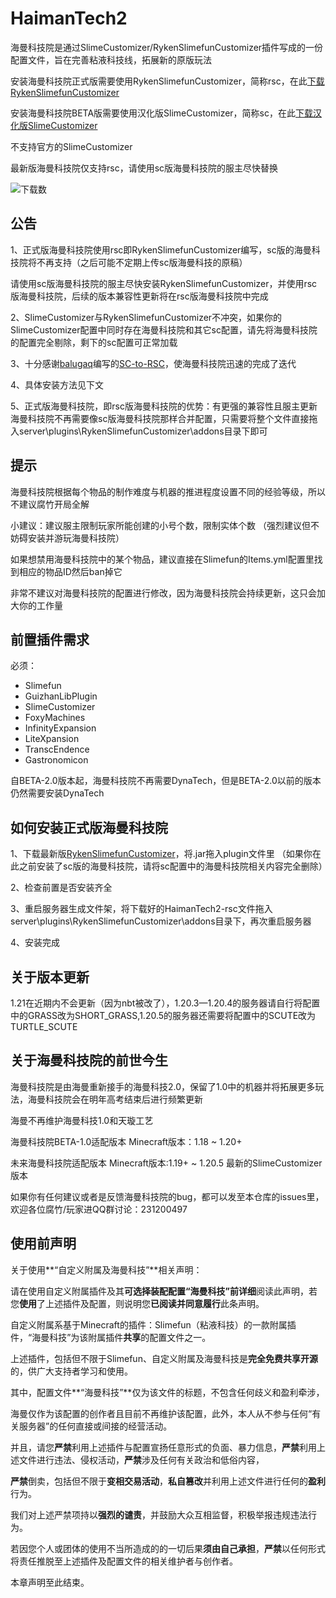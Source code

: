 # HaimanTech2
海曼科技院是通过SlimeCustomizer/RykenSlimefunCustomizer插件写成的一份配置文件，旨在完善粘液科技线，拓展新的原版玩法  

安装海曼科技院正式版需要使用RykenSlimefunCustomizer，简称rsc，在此[下载RykenSlimefunCustomizer](https://builds.guizhanss.com/SlimefunReloadingProject/RykenSlimeCustomizer/main)

安装海曼科技院BETA版需要使用汉化版SlimeCustomizer，简称sc，在此[下载汉化版SlimeCustomizer](https://builds.guizhanss.com/SlimefunGuguProject/SlimeCustomizer/master)

不支持官方的SlimeCustomizer

最新版海曼科技院仅支持rsc，请使用sc版海曼科技院的服主尽快替换

![下载数](https://img.shields.io/github/downloads/haiman233/HaimanTech2/total)

## 公告

1、正式版海曼科技院使用rsc即RykenSlimefunCustomizer编写，sc版的海曼科技院将不再支持（之后可能不定期上传sc版海曼科技的原稿）

请使用sc版海曼科技院的服主尽快安装RykenSlimefunCustomizer，并使用rsc版海曼科技院，后续的版本兼容性更新将在rsc版海曼科技院中完成

2、SlimeCustomizer与RykenSlimefunCustomizer不冲突，如果你的SlimeCustomizer配置中同时存在海曼科技院和其它sc配置，请先将海曼科技院的配置完全剔除，剩下的sc配置可正常加载

3、十分感谢[balugaq](https://github.com/balugaq)编写的[SC-to-RSC](https://github.com/SlimefunReloadingProject/SC-to-RSC)，使海曼科技院迅速的完成了迭代

4、具体安装方法见下文

5、正式版海曼科技院，即rsc版海曼科技院的优势：有更强的兼容性且服主更新海曼科技院不再需要像sc版海曼科技院那样合并配置，只需要将整个文件直接拖入server\plugins\RykenSlimefunCustomizer\addons目录下即可

## 提示

海曼科技院根据每个物品的制作难度与机器的推进程度设置不同的经验等级，所以不建议腐竹开局全解

小建议：建议服主限制玩家所能创建的小号个数，限制实体个数 （强烈建议但不妨碍安装并游玩海曼科技院）

如果想禁用海曼科技院中的某个物品，建议直接在Slimefun的Items.yml配置里找到相应的物品ID然后ban掉它

非常不建议对海曼科技院的配置进行修改，因为海曼科技院会持续更新，这只会加大你的工作量

## 前置插件需求
必须：
- Slimefun
- GuizhanLibPlugin
- SlimeCustomizer
- FoxyMachines
- InfinityExpansion
- LiteXpansion
- TranscEndence
- Gastronomicon

自BETA-2.0版本起，海曼科技院不再需要DynaTech，但是BETA-2.0以前的版本仍然需要安装DynaTech

## 如何安装正式版海曼科技院

1、下载最新版[RykenSlimefunCustomizer](https://builds.guizhanss.com/SlimefunReloadingProject/RykenSlimeCustomizer/main)，将.jar拖入plugin文件里
（如果你在此之前安装了sc版的海曼科技院，请将sc配置中的海曼科技院相关内容完全删除）

2、检查前置是否安装齐全

3、重启服务器生成文件架，将下载好的HaimanTech2-rsc文件拖入server\plugins\RykenSlimefunCustomizer\addons目录下，再次重启服务器

4、安装完成

## 关于版本更新

1.21在近期内不会更新（因为nbt被改了），1.20.3—1.20.4的服务器请自行将配置中的GRASS改为SHORT_GRASS,1.20.5的服务器还需要将配置中的SCUTE改为TURTLE_SCUTE

## 关于海曼科技院的前世今生
海曼科技院是由海曼重新接手的海曼科技2.0，保留了1.0中的机器并将拓展更多玩法，海曼科技院会在明年高考结束后进行频繁更新

海曼不再维护海曼科技1.0和天璇工艺

海曼科技院BETA-1.0适配版本
Minecraft版本：1.18 ~ 1.20+

未来海曼科技院适配版本
Minecraft版本:1.19+ ~ 1.20.5
最新的SlimeCustomizer版本

如果你有任何建议或者是反馈海曼科技院的bug，都可以发至本仓库的issues里，欢迎各位腐竹/玩家进QQ群讨论：231200497

## 使用前声明

关于使用**“自定义附属及海曼科技”**相关声明：

请在使用自定义附属插件及其**可选择装配配置“海曼科技”**前**详细**阅读此声明，若您**使用**了上述插件及配置，则说明您**已阅读并同意履行**此条声明。

自定义附属系基于Minecraft的插件：Slimefun（粘液科技）的一款附属插件，“海曼科技”为该附属插件**共享**的配置文件之一。

上述插件，包括但不限于Slimefun、自定义附属及海曼科技是**完全免费共享开源**的，供广大支持者学习和使用。

其中，配置文件**“海曼科技”**仅为该文件的标题，不包含任何歧义和盈利牵涉，

海曼仅作为该配置的创作者且目前不再维护该配置，此外，本人从不参与任何“有关服务器”的任何直接或间接的经营活动。

并且，请您**严禁**利用上述插件与配置宣扬任意形式的负面、暴力信息，**严禁**利用上述文件进行违法、侵权活动，**严禁**涉及任何有关政治和低俗内容，

**严禁**倒卖，包括但不限于**变相交易活动**，**私自篡改**并利用上述文件进行任何的**盈利**行为。

我们对上述严禁项持以**强烈的谴责**，并鼓励大众互相监督，积极举报违规违法行为。

若因您个人或团体的使用不当所造成的的一切后果**须由自己承担**，**严禁**以任何形式将责任推脱至上述插件及配置文件的相关维护者与创作者。

本章声明至此结束。

